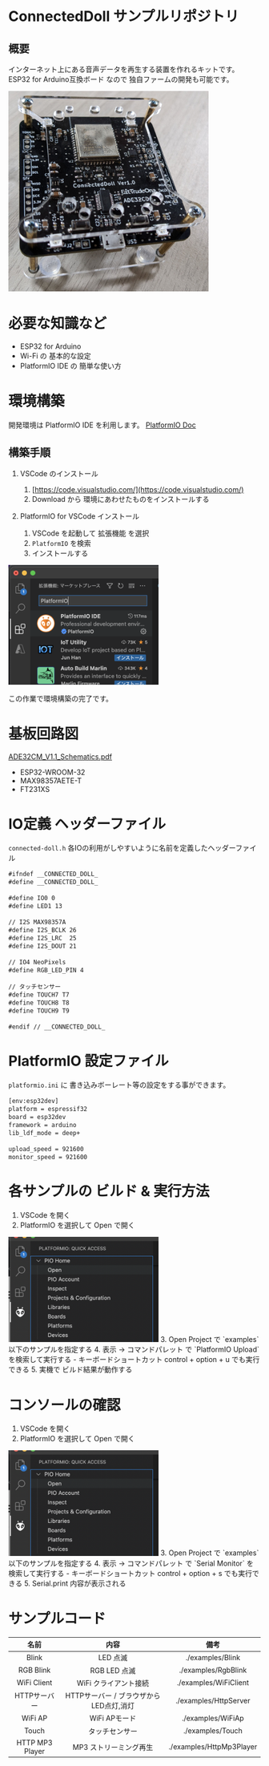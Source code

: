 # ConnectedDoll サンプルリポジトリ

## 概要
インターネット上にある音声データを再生する装置を作れるキットです。  
ESP32 for Arduino互換ボード なので 独自ファームの開発も可能です。

<img src="./resources/photo01.jpg" width="400">

# 必要な知識など
- ESP32 for Arduino 
- Wi-Fi の 基本的な設定
- PlatformIO IDE の 簡単な使い方
  
# 環境構築
開発環境は PlatformIO IDE を利用します。
[PlatformIO Doc](https://docs.platformio.org/en/latest/)

## 構築手順
1. VSCode のインストール
   1.  [https://code.visualstudio.com/](https://code.visualstudio.com/)
   2.  Download から 環境にあわせたものをインストールする
   
2. PlatformIO for VSCode インストール
    1. VSCode を起動して 拡張機能 を選択
    2. `PlatformIO` を検索
    3. インストールする

<img src="./resources/PlatformIO1.png" width="300">

この作業で環境構築の完了です。

# 基板回路図
[ADE32CM_V1.1_Schematics.pdf](https://github.com/bit-trade-one/ADE32CD-Connected-Doll/blob/master/Schematics/ADE32CM_V1.1_Schematics.pdf)

- ESP32-WROOM-32
- MAX98357AETE-T
- FT231XS

# IO定義 ヘッダーファイル
`connected-doll.h` 各IOの利用がしやすいように名前を定義したヘッダーファイル

```
#ifndef __CONNECTED_DOLL_
#define __CONNECTED_DOLL_

#define IO0 0
#define LED1 13

// I2S MAX98357A
#define I2S_BCLK 26
#define I2S_LRC  25
#define I2S_DOUT 21

// IO4 NeoPixels
#define RGB_LED_PIN 4

// タッチセンサー
#define TOUCH7 T7
#define TOUCH8 T8
#define TOUCH9 T9

#endif // __CONNECTED_DOLL_

```

# PlatformIO 設定ファイル
`platformio.ini` に 書き込みボーレート等の設定をする事ができます。

```
[env:esp32dev]
platform = espressif32
board = esp32dev
framework = arduino
lib_ldf_mode = deep+

upload_speed = 921600
monitor_speed = 921600
```

# 各サンプルの ビルド & 実行方法
1. VSCode を開く
2. PlatformIO を選択して Open で開く  
<img src="./resources/PlatformIO2.png" width="300">
3. Open Project で `examples` 以下のサンプルを指定する
4. 表示 -> コマンドパレット で `PlatformIO Upload` を検索して実行する
   - キーボードショートカット control + option + u でも実行できる
5. 実機で ビルド結果が動作する

# コンソールの確認
1. VSCode を開く
2. PlatformIO を選択して Open で開く  
<img src="./resources/PlatformIO2.png" width="300">
3. Open Project で `examples` 以下のサンプルを指定する
4. 表示 -> コマンドパレット で `Serial Monitor` を検索して実行する
   - キーボードショートカット control + option + s でも実行できる
5. Serial.print 内容が表示される

# サンプルコード

| 名前 | 内容 | 備考 | 
|:--:|:--:|:--:|
|Blink|LED 点滅|./examples/Blink|
|RGB Blink|RGB LED 点滅|./examples/RgbBlink|
|WiFi Client| WiFi クライアント接続|./examples/WiFiClient|
|HTTPサーバー| HTTPサーバー / ブラウザから LED点灯,消灯|./examples/HttpServer|
|WiFi AP| WiFi APモード|./examples/WiFiAp|
|Touch| タッチセンサー |./examples/Touch|
|HTTP MP3 Player| MP3 ストリーミング再生 |./examples/HttpMp3Player|
